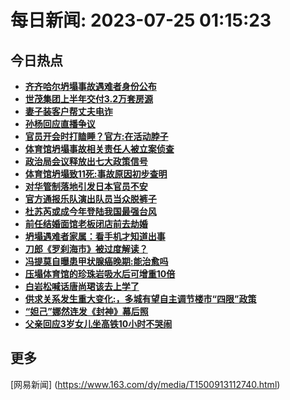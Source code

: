
# 每日新闻: 2023-07-25 01:15:23
## 今日热点

- **[齐齐哈尔坍塌事故遇难者身份公布](https://www.163.com/search?keyword=%E9%BD%90%E9%BD%90%E5%93%88%E5%B0%94%E5%9D%8D%E5%A1%8C%E4%BA%8B%E6%95%85%E9%81%87%E9%9A%BE%E8%80%85%E8%BA%AB%E4%BB%BD%E5%85%AC%E5%B8%83)**
- **[世茂集团上半年交付3.2万套房源](https://www.163.com/search?keyword=%E4%B8%96%E8%8C%82%E9%9B%86%E5%9B%A2%E4%B8%8A%E5%8D%8A%E5%B9%B4%E4%BA%A4%E4%BB%983.2%E4%B8%87%E5%A5%97%E6%88%BF%E6%BA%90)**
- **[妻子装客户帮丈夫电诈](https://www.163.com/search?keyword=%E5%A6%BB%E5%AD%90%E8%A3%85%E5%AE%A2%E6%88%B7%E5%B8%AE%E4%B8%88%E5%A4%AB%E7%94%B5%E8%AF%88)**
- **[孙杨回应直播争议](https://www.163.com/search?keyword=%E5%AD%99%E6%9D%A8%E5%9B%9E%E5%BA%94%E7%9B%B4%E6%92%AD%E4%BA%89%E8%AE%AE)**
- **[官员开会时打瞌睡？官方:在活动脖子](https://www.163.com/search?keyword=%E5%AE%98%E5%91%98%E5%BC%80%E4%BC%9A%E6%97%B6%E6%89%93%E7%9E%8C%E7%9D%A1%EF%BC%9F%E5%AE%98%E6%96%B9%3A%E5%9C%A8%E6%B4%BB%E5%8A%A8%E8%84%96%E5%AD%90)**
- **[体育馆坍塌事故相关责任人被立案侦查](https://www.163.com/search?keyword=%E4%BD%93%E8%82%B2%E9%A6%86%E5%9D%8D%E5%A1%8C%E4%BA%8B%E6%95%85%E7%9B%B8%E5%85%B3%E8%B4%A3%E4%BB%BB%E4%BA%BA%E8%A2%AB%E7%AB%8B%E6%A1%88%E4%BE%A6%E6%9F%A5)**
- **[政治局会议释放出七大政策信号](https://www.163.com/search?keyword=%E6%94%BF%E6%B2%BB%E5%B1%80%E4%BC%9A%E8%AE%AE%E9%87%8A%E6%94%BE%E5%87%BA%E4%B8%83%E5%A4%A7%E6%94%BF%E7%AD%96%E4%BF%A1%E5%8F%B7)**
- **[体育馆坍塌致11死:事故原因初步查明](https://www.163.com/search?keyword=%E4%BD%93%E8%82%B2%E9%A6%86%E5%9D%8D%E5%A1%8C%E8%87%B411%E6%AD%BB+%E4%BA%8B%E6%95%85%E5%8E%9F%E5%9B%A0%E5%88%9D%E6%AD%A5%E6%9F%A5%E6%98%8E)**
- **[对华管制落地引发日本官员不安](https://www.163.com/search?keyword=%E5%AF%B9%E5%8D%8E%E7%AE%A1%E5%88%B6%E8%90%BD%E5%9C%B0%E5%BC%95%E5%8F%91%E6%97%A5%E6%9C%AC%E5%AE%98%E5%91%98%E4%B8%8D%E5%AE%89)**
- **[官方通报乐队演出队员当众脱裤子](https://www.163.com/search?keyword=%E5%AE%98%E6%96%B9%E9%80%9A%E6%8A%A5%E4%B9%90%E9%98%9F%E6%BC%94%E5%87%BA%E9%98%9F%E5%91%98%E5%BD%93%E4%BC%97%E8%84%B1%E8%A3%A4%E5%AD%90)**
- **[杜苏芮或成今年登陆我国最强台风](https://www.163.com/search?keyword=%E6%9D%9C%E8%8B%8F%E8%8A%AE%E6%88%96%E6%88%90%E4%BB%8A%E5%B9%B4%E7%99%BB%E9%99%86%E6%88%91%E5%9B%BD%E6%9C%80%E5%BC%BA%E5%8F%B0%E9%A3%8E)**
- **[前任结婚面馆老板闭店前去劫婚](https://www.163.com/search?keyword=%E5%89%8D%E4%BB%BB%E7%BB%93%E5%A9%9A%E9%9D%A2%E9%A6%86%E8%80%81%E6%9D%BF%E9%97%AD%E5%BA%97%E5%89%8D%E5%8E%BB%E5%8A%AB%E5%A9%9A)**
- **[坍塌遇难者家属：看手机才知道出事](https://www.163.com/search?keyword=%E5%9D%8D%E5%A1%8C%E9%81%87%E9%9A%BE%E8%80%85%E5%AE%B6%E5%B1%9E%EF%BC%9A%E7%9C%8B%E6%89%8B%E6%9C%BA%E6%89%8D%E7%9F%A5%E9%81%93%E5%87%BA%E4%BA%8B)**
- **[刀郎《罗刹海市》被过度解读？](https://www.163.com/search?keyword=%E5%88%80%E9%83%8E%E3%80%8A%E7%BD%97%E5%88%B9%E6%B5%B7%E5%B8%82%E3%80%8B%E8%A2%AB%E8%BF%87%E5%BA%A6%E8%A7%A3%E8%AF%BB%EF%BC%9F)**
- **[冯提莫自曝患甲状腺癌晚期:能治愈吗](https://www.163.com/search?keyword=%E5%86%AF%E6%8F%90%E8%8E%AB%E8%87%AA%E6%9B%9D%E6%82%A3%E7%94%B2%E7%8A%B6%E8%85%BA%E7%99%8C%E6%99%9A%E6%9C%9F+%E8%83%BD%E6%B2%BB%E6%84%88%E5%90%97)**
- **[压塌体育馆的珍珠岩吸水后可增重10倍](https://www.163.com/search?keyword=%E5%8E%8B%E5%A1%8C%E4%BD%93%E8%82%B2%E9%A6%86%E7%9A%84%E7%8F%8D%E7%8F%A0%E5%B2%A9%E5%90%B8%E6%B0%B4%E5%90%8E%E5%8F%AF%E5%A2%9E%E9%87%8D10%E5%80%8D)**
- **[白岩松喊话唐尚珺该去上学了](https://www.163.com/search?keyword=%E7%99%BD%E5%B2%A9%E6%9D%BE%E5%96%8A%E8%AF%9D%E5%94%90%E5%B0%9A%E7%8F%BA%E8%AF%A5%E5%8E%BB%E4%B8%8A%E5%AD%A6%E4%BA%86)**
- **[供求关系发生重大变化:，多城有望自主调节楼市“四限”政策](https://www.163.com/search?keyword=%E4%BE%9B%E6%B1%82%E5%85%B3%E7%B3%BB%E5%8F%91%E7%94%9F%E9%87%8D%E5%A4%A7%E5%8F%98%E5%8C%96+%EF%BC%8C%E5%A4%9A%E5%9F%8E%E6%9C%89%E6%9C%9B%E8%87%AA%E4%B8%BB%E8%B0%83%E8%8A%82%E6%A5%BC%E5%B8%82%E2%80%9C%E5%9B%9B%E9%99%90%E2%80%9D%E6%94%BF%E7%AD%96)**
- **[“妲己”娜然连发《封神》幕后照](https://www.163.com/search?keyword=%E2%80%9C%E5%A6%B2%E5%B7%B1%E2%80%9D%E5%A8%9C%E7%84%B6%E8%BF%9E%E5%8F%91%E3%80%8A%E5%B0%81%E7%A5%9E%E3%80%8B%E5%B9%95%E5%90%8E%E7%85%A7)**
- **[父亲回应3岁女儿坐高铁10小时不哭闹](https://www.163.com/search?keyword=%E7%88%B6%E4%BA%B2%E5%9B%9E%E5%BA%943%E5%B2%81%E5%A5%B3%E5%84%BF%E5%9D%90%E9%AB%98%E9%93%8110%E5%B0%8F%E6%97%B6%E4%B8%8D%E5%93%AD%E9%97%B9)**

## 更多
[网易新闻] (https://www.163.com/dy/media/T1500913112740.html)
